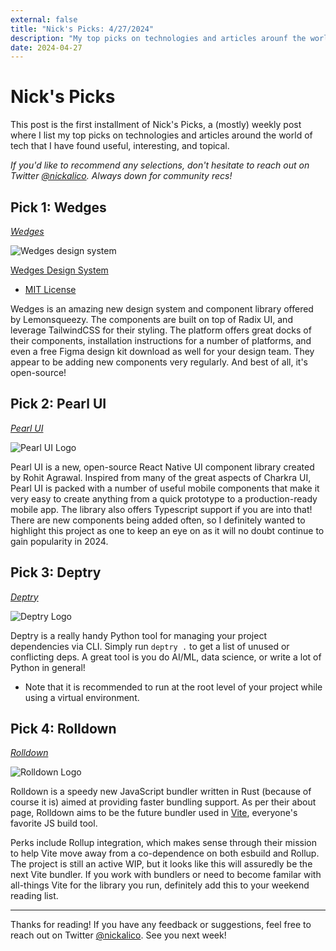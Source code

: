 ```yaml
---
external: false
title: "Nick's Picks: 4/27/2024"
description: "My top picks on technologies and articles arounf the world of tech"
date: 2024-04-27
---
```


# Nick's Picks

This post is the first installment of Nick's Picks, a (mostly) weekly post where I list my top picks on technologies and articles around the world of tech that I have found useful, interesting, and topical.

*If you'd like to recommend any selections, don't hesitate to reach out on Twitter [@nickalico](https://www.x.com/nickalico). Always down for community recs!*


## Pick 1: Wedges
*[Wedges](https://www.lemonsqueezy.com/wedges)*

![Wedges design system](https://www.lemonsqueezy.com/wedges/docs/_next/image?url=%2Fwedges%2Fdocs%2Fimages%2Fbanner.webp&w=1920&q=100)

[Wedges Design System](https://www.lemonsqueezy.com/wedges/docs/_next/image?url=%2Fwedges%2Fdocs%2Fimages%2Fbanner.webp&w=1920&q=100)
 - [MIT License](https://github.com/lmsqueezy/wedges/blob/main/LICENSE)

Wedges is an amazing new design system and component library offered by Lemonsqueezy. The components are built on top of Radix UI, and leverage TailwindCSS for their styling. The platform offers great docks of their components, installation instructions for a number of platforms, and even a free Figma design kit download as well for your design team. They appear to be adding new components very regularly. And best of all, it's open-source!

## Pick 2: Pearl UI
*[Pearl UI](https://docs.pearl-ui.dev/)*

![Pearl UI Logo](https://docs.pearl-ui.dev/img/logo.png)

Pearl UI is a new, open-source React Native UI component library created by Rohit Agrawal. Inspired from many of the great aspects of Charkra UI, Pearl UI is packed with a number of useful mobile components that make it very easy to create anything from a quick prototype to a production-ready mobile app. The library also offers Typescript support if you are into that! There are new components being added often, so I definitely wanted to highlight this project as one to keep an eye on as it will no doubt continue to gain popularity in 2024.


## Pick 3: Deptry
*[Deptry](https://fpgmaas.github.io/deptry/)*

![Deptry Logo](https://fpgmaas.github.io/deptry/static/deptry_Logo-01.svg)

Deptry is a really handy Python tool for managing your project dependencies via CLI. Simply run `deptry .` to get a list of unused or conflicting deps. A great tool is you do AI/ML, data science, or write a lot of Python in general! 
* Note that it is recommended to run at the root level of your project while using a virtual environment.

## Pick 4: Rolldown
*[Rolldown](https://rolldown.rs/)*

![Rolldown Logo](https://rolldown.rs/rolldown-round.svg)

Rolldown is a speedy new JavaScript bundler written in Rust (because of course it is) aimed at providing faster bundling support. As per their about page, Rolldown aims to be the future bundler used in [Vite](https://vitejs.dev/), everyone's favorite JS build tool.

Perks include Rollup integration, which makes sense through their mission to help Vite move away from a co-dependence on both esbuild and Rollup. The project is still an active WIP, but it looks like this will assuredly be the next Vite bundler. If you work with bundlers or need to become familar with all-things Vite for the library you run, definitely add this to your weekend reading list.

---

Thanks for reading! If you have any feedback or suggestions, feel free to reach out on Twitter [@nickalico](https://www.x.com/nickalico). See you next week!